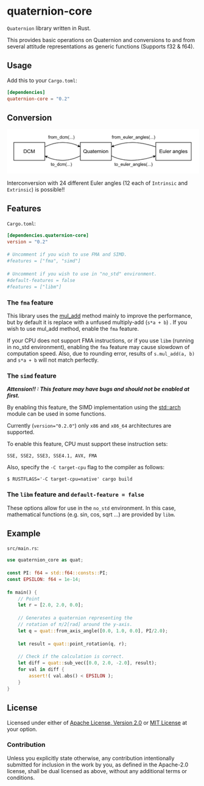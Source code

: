 # quaternion-core

`Quaternion` library written in Rust.

This provides basic operations on Quaternion and conversions to and from several attitude representations as generic functions (Supports f32 & f64).

## Usage

Add this to your `Cargo.toml`:

```toml
[dependencies]
quaternion-core = "0.2"
```

## Conversion

![conversion](./conversion.png)

Interconversion with 24 different Euler angles (12 each of `Intrinsic` and `Extrinsic`) is possible!!

## Features

`Cargo.toml`:

```toml
[dependencies.quaternion-core]
version = "0.2"

# Uncomment if you wish to use FMA and SIMD.
#features = ["fma", "simd"]

# Uncomment if you wish to use in "no_std" environment.
#default-features = false
#features = ["libm"]
```

### The `fma` feature

This library uses the [mul_add](https://doc.rust-lang.org/std/primitive.f64.html#method.mul_add) method mainly to improve the performance, but by default it is replace with a unfused multiply-add (`s*a + b`) . If you wish to use mul_add method, enable the `fma` feature.

If your CPU does not support FMA instructions, or if you use `libm` (running in no_std environment), enabling the `fma` feature may cause slowdown of computation speed. Also, due to rounding error, results of `s.mul_add(a, b)` and `s*a + b` will not match perfectly.

### The `simd` feature

___Attension!! : This feature may have bugs and should not be enabled at first.___

By enabling this feature, the SIMD implementation using the [std::arch](https://docs.rs/rustc-std-workspace-std/1.0.1/std/arch/index.html) module can be used in some functions.

Currently (`version="0.2.0"`) only `x86` and `x86_64` architectures are supported.

To enable this feature, CPU must support these instruction sets:
```
SSE, SSE2, SSE3, SSE4.1, AVX, FMA
```

Also, specify the `-C target-cpu` flag to the compiler as follows:

```console
$ RUSTFLAGS='-C target-cpu=native' cargo build
```

### The `libm` feature and `default-feature = false`

These options allow for use in the `no_std` environment. 
In this case, mathematical functions (e.g. sin, cos, sqrt ...) are provided by `libm`.

## Example

`src/main.rs`:

```rust
use quaternion_core as quat;

const PI: f64 = std::f64::consts::PI;
const EPSILON: f64 = 1e-14;

fn main() {
    // Point
    let r = [2.0, 2.0, 0.0];

    // Generates a quaternion representing the
    // rotation of π/2[rad] around the y-axis.
    let q = quat::from_axis_angle([0.0, 1.0, 0.0], PI/2.0);

    let result = quat::point_rotation(q, r);

    // Check if the calculation is correct.
    let diff = quat::sub_vec([0.0, 2.0, -2.0], result);
    for val in diff {
        assert!( val.abs() < EPSILON );
    }
}
```

## License

Licensed under either of
[Apache License, Version 2.0](https://www.apache.org/licenses/LICENSE-2.0)
or
[MIT License](https://opensource.org/licenses/MIT)
at your option.

### Contribution

Unless you explicitly state otherwise, any contribution intentionally submitted 
for inclusion in the work by you, as defined in the Apache-2.0 license, shall 
be dual licensed as above, without any additional terms or conditions.
